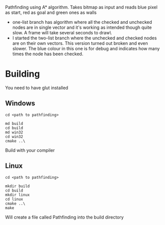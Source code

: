Pathfinding using A* algorithm. Takes bitmap as input and reads blue pixel as start, red as goal and green ones as walls
* one-list branch has algorithm where all the checked and unchecked nodes are in single vector and it's working as intended though quite slow. A frame will take several seconds to draw\
* I started the two-list branch where the unchecked and checked nodes are on their own vectors. This version turned out broken and even slower. The blue colour in this one is for debug and indicates how many times the node has been checked.

# Building
You need to have glut installed

## Windows

```
cd <path to pathfinding>

md build
cd build
md win32
cd win32
cmake ..\
```
Build with your compiler


## Linux

```
cd <path to pathfinding>

mkdir build
cd build
mkdir linux
cd linux
cmake ..\
make
```
Will create a file called Pathfinding into the build directory
